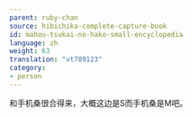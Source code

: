 ```yaml
---
parent: ruby-chan
source: hibichika-complete-capture-book
id: mahou-tsukai-no-hako-small-encyclopedia
language: zh
weight: 63
translation: "vt789123"
category:
- person
---
```


和手机桑很合得来，大概这边是S而手机桑是M吧。
